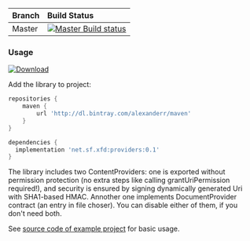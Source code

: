 | Branch | Build Status                                        |
| ------ |:----------------------------------------------------|
| Master | [![Master Build status][master build]][travis link] |

[travis link]: https://travis-ci.org/chdir/fdutil
[master build]: https://travis-ci.org/chdir/fdutil.svg?branch=master

### Usage

[![Download](https://api.bintray.com/packages/alexanderr/maven/super-providers/images/download.svg)](https://bintray.com/alexanderr/maven/super-providers/_latestVersion)

Add the library to project:

```groovy
repositories {
    maven {
        url 'http://dl.bintray.com/alexanderr/maven'
    }
}

dependencies {
  implementation 'net.sf.xfd:providers:0.1'
}
```

The library includes two ContentProviders: one is exported without permission protection
(no extra steps like calling grantUriPermission required!), and security is ensured by signing
dynamically generated Uri with SHA1-based HMAC. Annother one implements DocumentProvider contract
(an entry in file choser). You can disable either of them, if you don't need both.

See [source code of example project][1] for basic usage.

[1]: https://github.com/chdir/fdutil/blob/f972290ef1ddb60f07cf7/app/src/main/java/net/sf/fakenames/fddemo/MainActivity.java#L366
